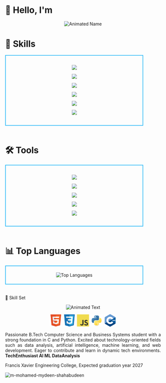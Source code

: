 # 👋 Hello, I'm 
<p align="center">
  <img src="https://readme-typing-svg.herokuapp.com?color=%2336BCF7&lines=Mohamed+Mydeen+Shahabudeen+M" alt="Animated Name">
</p>

# 🔧 Skills

<div align="center" style="border: 2px solid #36BCF7; padding: 20px; display: inline-block; width: 80%; margin-bottom: 20px;">
  <p style="margin: 10px;">
    <img src="https://img.shields.io/badge/-HTML5-E34F26?style=flat&logo=html5&logoColor=white" />
  </p>
  <p style="margin: 10px;">
    <img src="https://img.shields.io/badge/-CSS3-1572B6?style=flat&logo=css3&logoColor=white" />
  </p>
  <p style="margin: 10px;">
    <img src="https://img.shields.io/badge/-JavaScript-F7DF1E?style=flat&logo=javascript&logoColor=black" />
  </p>
  <p style="margin: 10px;">
    <img src="https://img.shields.io/badge/-Python-3776AB?style=flat&logo=python&logoColor=white" />
  </p>
  <p style="margin: 10px;">
    <img src="https://img.shields.io/badge/-C++-00599C?style=flat&logo=cplusplus&logoColor=white" />
  </p>
  <p style="margin: 10px;">
    <img src="https://img.shields.io/badge/-Machine Learning-ff6f00?style=flat" />
  </p>
</div>

# 🛠️ Tools

<div align="center" style="border: 2px solid #36BCF7; padding: 20px; display: inline-block; width: 80%; margin-bottom: 20px;">
  <p style="margin: 10px;">
    <img src="https://img.shields.io/badge/-Figma-F24E1E?style=flat&logo=figma&logoColor=white" />
  </p>
  <p style="margin: 10px;">
    <img src="https://img.shields.io/badge/-Tableau-E97627?style=flat&logo=tableau&logoColor=white" />
  </p>
  <p style="margin: 10px;">
    <img src="https://img.shields.io/badge/-MS Office-D83B01?style=flat&logo=microsoft-office&logoColor=white" />
  </p>
  <p style="margin: 10px;">
    <img src="https://img.shields.io/badge/-VS Code-007ACC?style=flat&logo=visual-studio-code&logoColor=white" />
  </p>
  <p style="margin: 10px;">
    <img src="https://img.shields.io/badge/-Canva-00C4CC?style=flat&logo=canva&logoColor=white" />
  </p>
</div>

# 📊 Top Languages

<div align="center" style="border: 2px solid #36BCF7; padding: 20px; display: inline-block; width: 80%; margin-bottom: 20px;">
  <img src="https://github-readme-stats.vercel.app/api/top-langs/?username=m-mohamed-mydeen-shahabudeen&layout=compact&theme=radical" alt="Top Languages" />
</div>

🚀 Skill Set

<p align="center">
  <img src="https://readme-typing-svg.herokuapp.com?color=%2336BCF7&lines=Web+Developer+%7C+AI+Enthusiast" alt="Animated Text">
</p>

<p align="center">
  <img src="https://raw.githubusercontent.com/devicons/devicon/master/icons/html5/html5-original.svg" width="40" height="40"/>
  <img src="https://raw.githubusercontent.com/devicons/devicon/master/icons/css3/css3-original.svg" width="40" height="40"/>
  <img src="https://raw.githubusercontent.com/devicons/devicon/master/icons/javascript/javascript-original.svg" width="40" height="40"/>
  <img src="https://raw.githubusercontent.com/devicons/devicon/master/icons/python/python-original.svg" width="40" height="40"/>
  <img src="https://raw.githubusercontent.com/devicons/devicon/master/icons/cplusplus/cplusplus-original.svg" width="40" height="40"/>
</p>

<p align= "justify">
Passionate B.Tech Computer Science and Business Systems student with a strong foundation in C and Python. Excited about technology-oriented fields such as data analysis, artificial intelligence, machine learning, and web development. 
Eager to contribute and learn in dynamic tech environments. <b>TechEnthusiast AI ML DataAnalysis</b>

Francis Xavier Engineering College, Expected graduation year 2027

</p>

<p><img align="center" src="https://github-readme-streak-stats.herokuapp.com/?user=m-mohamed-mydeen-shahabudeen&" alt="m-mohamed-mydeen-shahabudeen" /></p>
